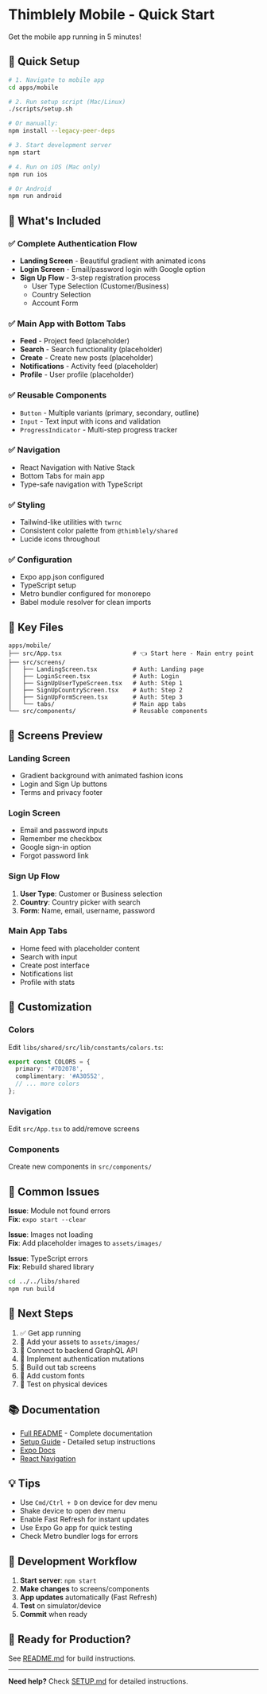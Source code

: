 # Thimblely Mobile - Quick Start

Get the mobile app running in 5 minutes!

## 🚀 Quick Setup

```bash
# 1. Navigate to mobile app
cd apps/mobile

# 2. Run setup script (Mac/Linux)
./scripts/setup.sh

# Or manually:
npm install --legacy-peer-deps

# 3. Start development server
npm start

# 4. Run on iOS (Mac only)
npm run ios

# Or Android
npm run android
```

## 📱 What's Included

### ✅ Complete Authentication Flow

- **Landing Screen** - Beautiful gradient with animated icons
- **Login Screen** - Email/password login with Google option
- **Sign Up Flow** - 3-step registration process
  - User Type Selection (Customer/Business)
  - Country Selection
  - Account Form

### ✅ Main App with Bottom Tabs

- **Feed** - Project feed (placeholder)
- **Search** - Search functionality (placeholder)
- **Create** - Create new posts (placeholder)
- **Notifications** - Activity feed (placeholder)
- **Profile** - User profile (placeholder)

### ✅ Reusable Components

- `Button` - Multiple variants (primary, secondary, outline)
- `Input` - Text input with icons and validation
- `ProgressIndicator` - Multi-step progress tracker

### ✅ Navigation

- React Navigation with Native Stack
- Bottom Tabs for main app
- Type-safe navigation with TypeScript

### ✅ Styling

- Tailwind-like utilities with `twrnc`
- Consistent color palette from `@thimblely/shared`
- Lucide icons throughout

### ✅ Configuration

- Expo app.json configured
- TypeScript setup
- Metro bundler configured for monorepo
- Babel module resolver for clean imports

## 📂 Key Files

```
apps/mobile/
├── src/App.tsx                    # 👈 Start here - Main entry point
├── src/screens/
│   ├── LandingScreen.tsx          # Auth: Landing page
│   ├── LoginScreen.tsx            # Auth: Login
│   ├── SignUpUserTypeScreen.tsx   # Auth: Step 1
│   ├── SignUpCountryScreen.tsx    # Auth: Step 2
│   ├── SignUpFormScreen.tsx       # Auth: Step 3
│   └── tabs/                      # Main app tabs
└── src/components/                # Reusable components
```

## 🎨 Screens Preview

### Landing Screen

- Gradient background with animated fashion icons
- Login and Sign Up buttons
- Terms and privacy footer

### Login Screen

- Email and password inputs
- Remember me checkbox
- Google sign-in option
- Forgot password link

### Sign Up Flow

1. **User Type**: Customer or Business selection
2. **Country**: Country picker with search
3. **Form**: Name, email, username, password

### Main App Tabs

- Home feed with placeholder content
- Search with input
- Create post interface
- Notifications list
- Profile with stats

## 🔧 Customization

### Colors

Edit `libs/shared/src/lib/constants/colors.ts`:

```typescript
export const COLORS = {
  primary: '#7D2078',
  complimentary: '#A30552',
  // ... more colors
};
```

### Navigation

Edit `src/App.tsx` to add/remove screens

### Components

Create new components in `src/components/`

## 🐛 Common Issues

**Issue**: Module not found errors  
**Fix**: `expo start --clear`

**Issue**: Images not loading  
**Fix**: Add placeholder images to `assets/images/`

**Issue**: TypeScript errors  
**Fix**: Rebuild shared library

```bash
cd ../../libs/shared
npm run build
```

## 📖 Next Steps

1. ✅ Get app running
2. 🔲 Add your assets to `assets/images/`
3. 🔲 Connect to backend GraphQL API
4. 🔲 Implement authentication mutations
5. 🔲 Build out tab screens
6. 🔲 Add custom fonts
7. 🔲 Test on physical devices

## 📚 Documentation

- [Full README](README.md) - Complete documentation
- [Setup Guide](SETUP.md) - Detailed setup instructions
- [Expo Docs](https://docs.expo.dev/)
- [React Navigation](https://reactnavigation.org/)

## 💡 Tips

- Use `Cmd/Ctrl + D` on device for dev menu
- Shake device to open dev menu
- Enable Fast Refresh for instant updates
- Use Expo Go app for quick testing
- Check Metro bundler logs for errors

## 🎯 Development Workflow

1. **Start server**: `npm start`
2. **Make changes** to screens/components
3. **App updates** automatically (Fast Refresh)
4. **Test** on simulator/device
5. **Commit** when ready

## 🚢 Ready for Production?

See [README.md](README.md#building-for-production) for build instructions.

---

**Need help?** Check [SETUP.md](SETUP.md) for detailed instructions.
